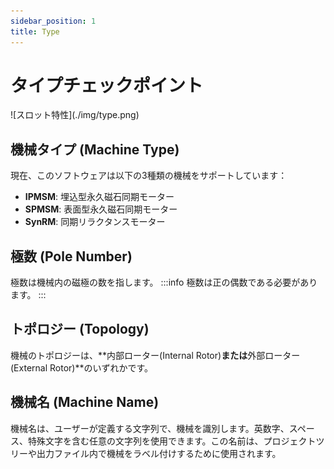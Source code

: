 ```yaml
---
sidebar_position: 1
title: Type
---
```

# タイプチェックポイント
<p>![スロット特性](./img/type.png)</p>

## 機械タイプ (Machine Type)
現在、このソフトウェアは以下の3種類の機械をサポートしています：
* **IPMSM**: 埋込型永久磁石同期モーター
* **SPMSM**: 表面型永久磁石同期モーター
* **SynRM**: 同期リラクタンスモーター

## 極数 (Pole Number)
極数は機械内の磁極の数を指します。
:::info
極数は正の偶数である必要があります。
:::

## トポロジー (Topology)
機械のトポロジーは、**内部ローター(Internal Rotor)**または**外部ローター(External Rotor)**のいずれかです。

## 機械名 (Machine Name)
機械名は、ユーザーが定義する文字列で、機械を識別します。英数字、スペース、特殊文字を含む任意の文字列を使用できます。この名前は、プロジェクトツリーや出力ファイル内で機械をラベル付けするために使用されます。